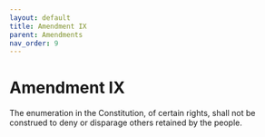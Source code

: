 ```yaml
---
layout: default
title: Amendment IX
parent: Amendments
nav_order: 9
---
```


# Amendment IX

The enumeration in the Constitution, of certain rights, shall not be construed to deny or disparage others retained by the people.